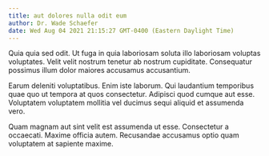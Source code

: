 ```yaml
---
title: aut dolores nulla odit eum
author: Dr. Wade Schaefer
date: Wed Aug 04 2021 21:15:27 GMT-0400 (Eastern Daylight Time)
---
```

Quia quia sed odit. Ut fuga in quia laboriosam soluta illo laboriosam voluptas voluptates. Velit velit nostrum tenetur ab nostrum cupiditate. Consequatur possimus illum dolor maiores accusamus accusantium.

 Earum deleniti voluptatibus. Enim iste laborum. Qui laudantium temporibus quae quo ut tempora at quos consectetur. Adipisci quod cumque aut esse. Voluptatem voluptatem mollitia vel ducimus sequi aliquid et assumenda vero.

 Quam magnam aut sint velit est assumenda ut esse. Consectetur a occaecati. Maxime officia autem. Recusandae accusamus optio quam voluptatem at sapiente maxime.